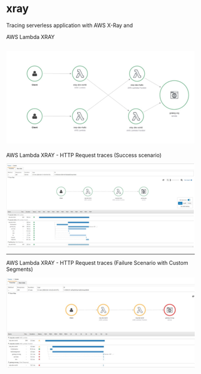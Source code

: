 # xray
Tracing serverless application with AWS X-Ray and

AWS Lambda XRAY

![Alt text](https://github.com/parinay/xray/blob/master/xray.JPG?raw=true "Optional Title")
---------------------------------------------------------------------------------------------
AWS Lambda XRAY - HTTP Request traces (Success scenario)

![Alt text](https://github.com/parinay/xray/blob/master/http-req.JPG?raw=true "Optional Title")

---------------------------------------------------------------------------------------------
AWS Lambda XRAY - HTTP Request traces (Failure Scenario with Custom Segments)

![Alt text](https://github.com/parinay/xray/blob/master/failure.JPG?raw=true "Optional Title")

